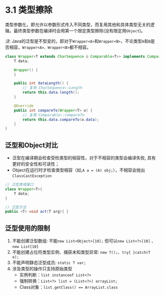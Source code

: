 # 3.1 类型擦除

类型参数化，即允许以参数形式传入不同类型，而复用其他和具体类型无关的逻辑。最终类型参数在编译时会用第一个限定类型擦除(没有限定用`Object`)。

*注*: Java的泛型是不型变的，即对于`Wrapper<A>`和`Wrapper<B>`，不论类型`A`和`B`是否相容，`Wrapper<A>、Wrapper<B>`都不相容。

```java
class Wrapper<T extends CharSequence & Comparable<T>> implements Comparable<Wrapper<T>> {
    T data;

    Wrapper() {
    }

    public int dataLength() {
        // 复用 CharSequence::Length
        return this.data.length();
    }

    @Override
    public int compareTo(Wrapper<T> o) {
        // 复用 Comparable::compareTo
        return this.data.compareTo(o.data);
    }
}
```

## 泛型和Object对比
- 泛型在编译期会检查受检类型的相容性，对于不相容的类型会编译失败, 具有更好的安全性和可读性；
- Object在运行时才检查类型相容（如,`A a = (A) obj;`），不相容会抛出`ClassCastException`

```java
// 泛型类或接口
class Wrapper<T>{
    T data;
}

// 泛型方法
public <T> void act(T arg){ }

```

## 泛型使用的限制
1. 不能创建泛型数组: 不能`new List<Object>[10];` 但可以`new List<?>[10]` 、`new List[10]`
2. 不能创建占位符类型实例、捕获未知类型异常: `new T();`、`try{ }catch(T e);`
3. 不能声明静态泛型成员: `static T var;`
4. 涉及类型的操作只支持原始类型
    - 实例判断：`list instanceof List<?>`
    - 强制转换：`List<?> list = (List<?>) arrayList;`
    - Class对象：`list.getClass() == ArrayList.class`

